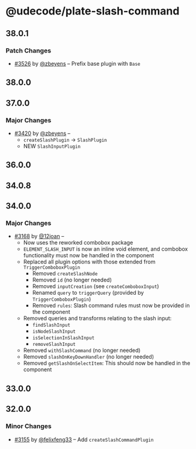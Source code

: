 # @udecode/plate-slash-command

## 38.0.1

### Patch Changes

- [#3526](https://github.com/udecode/plate/pull/3526) by [@zbeyens](https://github.com/zbeyens) – Prefix base plugin with `Base`

## 38.0.0

## 37.0.0

### Major Changes

- [#3420](https://github.com/udecode/plate/pull/3420) by [@zbeyens](https://github.com/zbeyens) –
  - `createSlashPlugin` -> `SlashPlugin`
  - NEW `SlashInputPlugin`

## 36.0.0

## 34.0.8

## 34.0.0

### Major Changes

- [#3168](https://github.com/udecode/plate/pull/3168) by [@12joan](https://github.com/12joan) –
  - Now uses the reworked combobox package
  - `ELEMENT_SLASH_INPUT` is now an inline void element, and combobox functionality must now be handled in the component
  - Replaced all plugin options with those extended from `TriggerComboboxPlugin`
    - Removed `createSlashNode`
    - Removed `id` (no longer needed)
    - Removed `inputCreation` (see `createComboboxInput`)
    - Renamed `query` to `triggerQuery` (provided by `TriggerComboboxPlugin`)
    - Removed `rules`: Slash command rules must now be provided in the component
  - Removed queries and transforms relating to the slash input:
    - `findSlashInput`
    - `isNodeSlashInput`
    - `isSelectionInSlashInput`
    - `removeSlashInput`
  - Removed `withSlashCommand` (no longer needed)
  - Removed `slashOnKeyDownHandler` (no longer needed)
  - Removed `getSlashOnSelectItem`: This should now be handled in the component

## 33.0.0

## 32.0.0

### Minor Changes

- [#3155](https://github.com/udecode/plate/pull/3155) by [@felixfeng33](https://github.com/felixfeng33) – Add `createSlashCommandPlugin`
